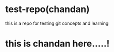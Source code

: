 # test-repo(chandan)
this is a repo for testing git concepts and learning
<!DOCTYPE>
<html>
<body>
 <h1>this is chandan here.....!</h1>
</body>
</html>
